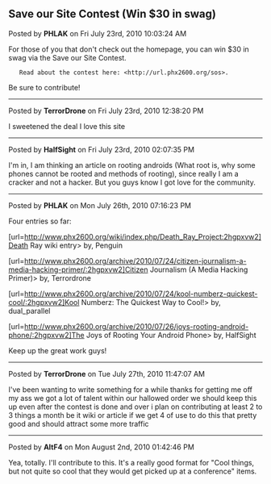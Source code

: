 ## Save our Site Contest (Win $30 in swag)
Posted by **PHLAK** on Fri July 23rd, 2010 10:03:24 AM

For those of you that don't check out the homepage, you can win $30 in swag via the Save our Site Contest.

       Read about the contest here: <http://url.phx2600.org/sos>.

Be sure to contribute!

--------------------------------------------------------------------------------

Posted by **TerrorDrone** on Fri July 23rd, 2010 12:38:20 PM

I sweetened the deal 
I love this site

--------------------------------------------------------------------------------

Posted by **HalfSight** on Fri July 23rd, 2010 02:07:35 PM

I'm in, I am thinking an article on rooting androids (What root is, why some phones cannot be rooted and methods of rooting), since really I am a cracker and not a hacker. But you guys know I got love for the community.

--------------------------------------------------------------------------------

Posted by **PHLAK** on Mon July 26th, 2010 07:16:23 PM

Four entries so far:

[url=http://www.phx2600.org/wiki/index.php/Death_Ray_Project:2hgpxvw2]Death Ray wiki entry> by, Penguin

[url=http://www.phx2600.org/archive/2010/07/24/citizen-journalism-a-media-hacking-primer/:2hgpxvw2]Citizen Journalism (A Media Hacking Primer)> by, Terrordrone

[url=http://www.phx2600.org/archive/2010/07/24/kool-numberz-quickest-cool/:2hgpxvw2]Kool Numberz: The Quickest Way to Cool!> by, dual_parallel

[url=http://www.phx2600.org/archive/2010/07/26/joys-rooting-android-phone/:2hgpxvw2]The Joys of Rooting Your Android Phone> by, HalfSight

Keep up the great work guys!

--------------------------------------------------------------------------------

Posted by **TerrorDrone** on Tue July 27th, 2010 11:47:07 AM

I've been wanting to write something for a while thanks for getting me off my ass
we got a lot of talent within our hallowed order we should keep this up even after the contest is done and over 
i plan on contributing at least 2 to 3 things a month be it wiki or article if we get 4 of use to do this that pretty good and should attract some more traffic

--------------------------------------------------------------------------------

Posted by **AltF4** on Mon August 2nd, 2010 01:42:46 PM

Yea, totally. I'll contribute to this. It's a really good format for "Cool things, but not quite so cool that they would get picked up at a conference" items.
